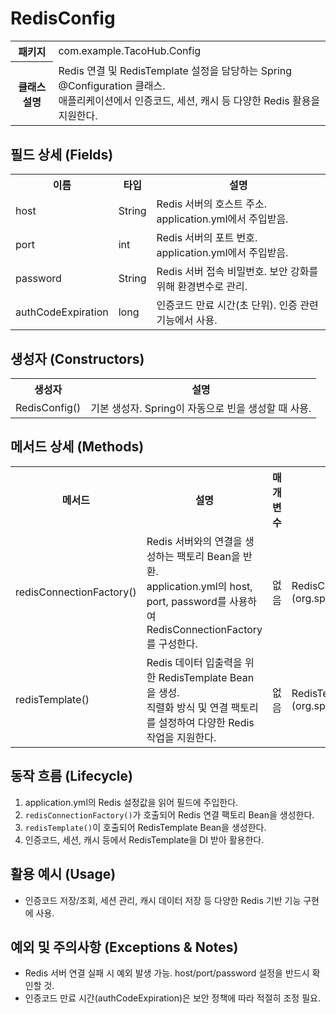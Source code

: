 
# RedisConfig

<table>
  <tr><th>패키지</th><td>com.example.TacoHub.Config</td></tr>
  <tr><th>클래스 설명</th><td>Redis 연결 및 RedisTemplate 설정을 담당하는 Spring @Configuration 클래스.<br>애플리케이션에서 인증코드, 세션, 캐시 등 다양한 Redis 활용을 지원한다.</td></tr>
</table>

## 필드 상세 (Fields)
<table>
  <tr><th>이름</th><th>타입</th><th>설명</th></tr>
  <tr><td>host</td><td>String</td><td>Redis 서버의 호스트 주소. application.yml에서 주입받음.</td></tr>
  <tr><td>port</td><td>int</td><td>Redis 서버의 포트 번호. application.yml에서 주입받음.</td></tr>
  <tr><td>password</td><td>String</td><td>Redis 서버 접속 비밀번호. 보안 강화를 위해 환경변수로 관리.</td></tr>
  <tr><td>authCodeExpiration</td><td>long</td><td>인증코드 만료 시간(초 단위). 인증 관련 기능에서 사용.</td></tr>
</table>

## 생성자 (Constructors)
<table>
  <tr><th>생성자</th><th>설명</th></tr>
  <tr><td>RedisConfig()</td><td>기본 생성자. Spring이 자동으로 빈을 생성할 때 사용.</td></tr>
</table>

## 메서드 상세 (Methods)
<table>
  <tr><th>메서드</th><th>설명</th><th>매개변수</th><th>반환값</th></tr>
  <tr>
    <td>redisConnectionFactory()</td>
    <td>Redis 서버와의 연결을 생성하는 팩토리 Bean을 반환.<br>application.yml의 host, port, password를 사용하여 RedisConnectionFactory를 구성한다.</td>
    <td>없음</td>
    <td>RedisConnectionFactory<br>(org.springframework.data.redis.connection.RedisConnectionFactory)</td>
  </tr>
  <tr>
    <td>redisTemplate()</td>
    <td>Redis 데이터 입출력을 위한 RedisTemplate Bean을 생성.<br>직렬화 방식 및 연결 팩토리를 설정하여 다양한 Redis 작업을 지원한다.</td>
    <td>없음</td>
    <td>RedisTemplate&lt;String, Object&gt;<br>(org.springframework.data.redis.core.RedisTemplate)</td>
  </tr>
</table>

## 동작 흐름 (Lifecycle)
1. application.yml의 Redis 설정값을 읽어 필드에 주입한다.
2. `redisConnectionFactory()`가 호출되어 Redis 연결 팩토리 Bean을 생성한다.
3. `redisTemplate()`이 호출되어 RedisTemplate Bean을 생성한다.
4. 인증코드, 세션, 캐시 등에서 RedisTemplate을 DI 받아 활용한다.

## 활용 예시 (Usage)
- 인증코드 저장/조회, 세션 관리, 캐시 데이터 저장 등 다양한 Redis 기반 기능 구현에 사용.

## 예외 및 주의사항 (Exceptions & Notes)
- Redis 서버 연결 실패 시 예외 발생 가능. host/port/password 설정을 반드시 확인할 것.
- 인증코드 만료 시간(authCodeExpiration)은 보안 정책에 따라 적절히 조정 필요.
